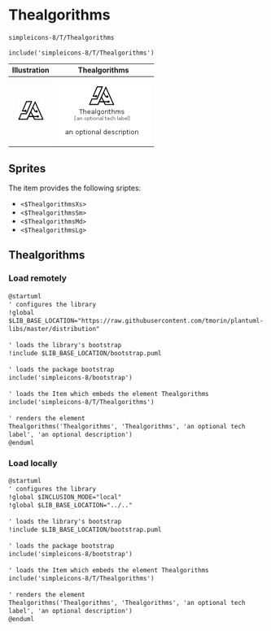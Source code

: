 # Thealgorithms


```text
simpleicons-8/T/Thealgorithms
```

```text
include('simpleicons-8/T/Thealgorithms')
```



| Illustration | Thealgorithms |
| :---: | :---: |
| ![illustration for Illustration](../../simpleicons-8/T/Thealgorithms.png) | ![illustration for Thealgorithms](../../simpleicons-8/T/Thealgorithms.Local.png) |



## Sprites
The item provides the following sriptes:

- `<$ThealgorithmsXs>`
- `<$ThealgorithmsSm>`
- `<$ThealgorithmsMd>`
- `<$ThealgorithmsLg>`





## Thealgorithms

### Load remotely
```plantuml
@startuml
' configures the library
!global $LIB_BASE_LOCATION="https://raw.githubusercontent.com/tmorin/plantuml-libs/master/distribution"

' loads the library's bootstrap
!include $LIB_BASE_LOCATION/bootstrap.puml

' loads the package bootstrap
include('simpleicons-8/bootstrap')

' loads the Item which embeds the element Thealgorithms
include('simpleicons-8/T/Thealgorithms')

' renders the element
Thealgorithms('Thealgorithms', 'Thealgorithms', 'an optional tech label', 'an optional description')
@enduml
```

### Load locally
```plantuml
@startuml
' configures the library
!global $INCLUSION_MODE="local"
!global $LIB_BASE_LOCATION="../.."

' loads the library's bootstrap
!include $LIB_BASE_LOCATION/bootstrap.puml

' loads the package bootstrap
include('simpleicons-8/bootstrap')

' loads the Item which embeds the element Thealgorithms
include('simpleicons-8/T/Thealgorithms')

' renders the element
Thealgorithms('Thealgorithms', 'Thealgorithms', 'an optional tech label', 'an optional description')
@enduml
```

